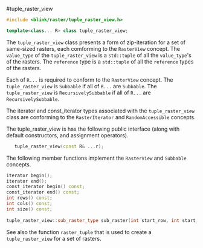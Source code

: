 #tuple_raster_view
```cpp
#include <blink/raster/tuple_raster_view.h>
```

```cpp
template<class... R> class tuple_raster_view;
```

The `tuple_raster_view` class presents a form of zip-iteration for a set of same-sized rasters, each comforming to the `RasterView` concept. The `value_type` of the `tuple_raster_view` is a `std::tuple` of all the `value_type`'s of the rasters. The `reference` type is a `std::tuple` of all the `reference` types of the rasters. 

Each of `R...` is required to conform to the `RasterView` concept. 
The `tuple_raster_view` is `Subbable` if all of `R...` are `Subbable`.
The `tuple_raster_view` is `RecursivelySubbable` if all of `R...` are `RecursivelySubbable`.

The iterator and const_iterator types associated with the  `tuple_raster_view` class are conforming to the `RasterIterator` and `RandomAccessible` concepts. 

The tuple_raster_view is has the following public interface (along with default constructors, and assignment operators).
```cpp
   tuple_raster_view(const R& ...r); 
```
The following member functions implement the `RasterView` and `Subbable` concepts.
```cpp
iterator begin(); 
iterator end(); 
const_iterator begin() const;
const_iterator end() const;
int rows() const;
int cols() const;
int size() const;
   
tuple_raster_view::sub_raster_type sub_raster(int start_row, int start_col, int rows, int cols);
```
See also the function `raster_tuple` that is used to create a `tuple_raster_view` for a set of rasters.